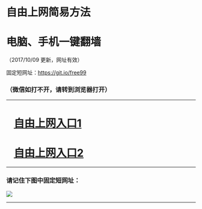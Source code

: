 ﻿# 自由上网简易方法

# 电脑、手机一键翻墙

（2017/10/09 更新，网址有效）

固定短网址：https://git.io/free99

### （微信如打不开，请转到浏览器打开）


***





# &nbsp;&nbsp; <a href="http://ft811523998.fwq-tz-1001.info/fwqtz01.html?t=10090014462 " target="_blank">自由上网入口1</a>
# &nbsp;&nbsp; <a href="http://ft2908514811.fwq-tz-1002.info/fwqtz02.html?t=100900112458 " target="_blank">自由上网入口2</a>
***

### 请记住下图中固定短网址：

<img src="https://s3-us-west-2.amazonaws.com/fwq-1001/yjfq-20170905okok.png" /> 


***

